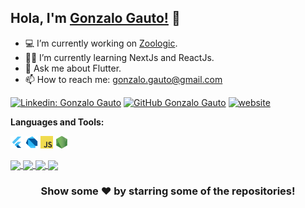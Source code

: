 ## Hola, I'm [Gonzalo Gauto!](http://gga-webcv.herokuapp.com/) 👋

<!--
**Gonzaa25/Gonzaa25** is a ✨ _special_ ✨ repository because its `README.md` (this file) appears on your GitHub profile.

Here are some ideas to get you started:

- 🔭 I’m currently working on ...
- 🌱 I’m currently learning ...
- 👯 I’m looking to collaborate on ...
- 🤔 I’m looking for help with ...
- 💬 Ask me about ...
- 📫 How to reach me: ...
- 😄 Pronouns: ...
- ⚡ Fun fact: ...
-->
- 💻 I’m currently working on [Zoologic](https://www.zoologic.com.ar/).
- 👨‍💻 I’m currently learning NextJs and ReactJs.
- 💬 Ask me about Flutter.
- 📫 How to reach me: gonzalo.gauto@gmail.com

[![Linkedin: Gonzalo Gauto](https://img.shields.io/badge/-GonzaloGauto-blue?style=flat-square&logo=Linkedin&logoColor=white&link=https://www.linkedin.com/in/gonzalo-martin-gauto-190b52152/)](https://www.linkedin.com/in/gonzalo-martin-gauto-190b52152/)
[![GitHub Gonzalo Gauto](https://img.shields.io/github/followers/Gonzaa25?label=follow&style=social)](https://github.com/Gonzaa25)
[![website](https://img.shields.io/badge/PortfolioWebsite-ggawebcv-2648ff?style=flat-square&logo=google-chrome)](http://gga-webcv.herokuapp.com/)

**Languages and Tools:**  

<code><img height="20" src="https://raw.githubusercontent.com/github/explore/80688e429a7d4ef2fca1e82350fe8e3517d3494d/topics/flutter/flutter.png"></code>
<code><img height="20" src="https://raw.githubusercontent.com/github/explore/80688e429a7d4ef2fca1e82350fe8e3517d3494d/topics/dart/dart.png"></code>
<code><img height="20" src="https://raw.githubusercontent.com/github/explore/80688e429a7d4ef2fca1e82350fe8e3517d3494d/topics/javascript/javascript.png"></code>
<code><img height="20" src="https://raw.githubusercontent.com/github/explore/80688e429a7d4ef2fca1e82350fe8e3517d3494d/topics/nodejs/nodejs.png"></code>    

<a href="https://github.com/Gonzaa25">
  <img align="center" src="https://github-readme-stats.vercel.app/api/top-langs/?username=Gonzaa25&theme=ligth&hide=CSS,Pug" />
</a>
<a href="https://github.com/Gonzaa25">
  <img align="center" src="https://github-readme-stats.vercel.app/api?username=Gonzaa25&show_icons=true&theme=ligth&line_height=27" />
</a>

<a href="https://github.com/Gonzaa25/flutter-examples">
  <img align="center" src="https://github-readme-stats.vercel.app/api/pin/?username=Gonzaa25&repo=flutter-examples&theme=light" />

</a>

<a href="https://github.com/Gonzaa25/adminbro-panel">
  <img align="center" src="https://github-readme-stats.vercel.app/api/pin/?username=Gonzaa25&repo=adminbro-panel&theme=light" />

</a>

<div align="center">

### Show some ❤️ by starring some of the repositories!

</div>